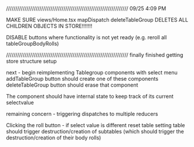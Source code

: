 //////////////////////////////////////////////////////////////////
09/25 4:09 PM

MAKE SURE views/Home.tsx mapDispatch deleteTableGroup DELETES ALL CHILDREN OBJECTS IN STORE!!!!!!!

DISABLE buttons where functionality is not yet ready (e.g. reroll all tableGroupBodyRolls)


//////////////////////////////////////////////////////////////////
finally finished getting store structure setup

next -
begin reimplementing Tablegroup components with select menu
  addTableGroup button should create one of these components
  deleteTableGroup button should erase that component

  The component should have internal state to keep track of its current selectvalue


remaining concern - triggering dispatches to multiple reducers

Clicking the roll button -
if select value is different reset table
setting table should trigger destruction/creation of subtables (which should trigger the destruction/creation of their body rolls)